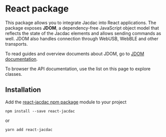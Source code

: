 # React package

This package allows you to integrate Jacdac into React applications.
The package exposes **JDOM**, a dependency-free JavaScript object model
that reflects the state of the Jacdac elements and allows sending commands as well.
JDOM also handles connection through WebUSB, WebBLE and other transports.

To read guides and overview documents about JDOM, go to [JDOM documentation](https://microsoft.github.io/jacdac-docs/clients/javascript/jdom).

To browser the API documentation, use the list on this page to explore classes.

## Installation

Add the [react-jacdac npm package](https://www.npmjs.com/package/react-jacdac) module
to your project

```
npm install --save react-jacdac
```

or

```
yarn add react-jacdac
```
